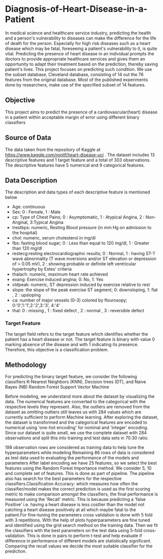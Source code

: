 # Diagnosis-of-Heart-Disease-in-a-Patient
In medical science and healthcare service industry, predicting the health and a person's vulnerability to diseases can make the difference for the life of death for the person. Especially for high risk diseases such as a heart disease which may be fatal, foreseeing a patient's vulnerability to it, is quite vital. Predicting the presence of heart disease in an individual prompts the doctors to provide appropriate healthcare services and gives them an opportunity to adapt their treatment based on the prediction, thereby saving patient's lives. This project focuses on predicting such condition. We use the subset database, Cleveland database, consisting of 14 out the 76 features from the original database. Most of the published experiments done by researchers, make use of the specified subset of 14 features.

## Objective
This project aims to predict the presence of a cardiovascular(heart) disease in a patient within acceptable margin of error using different binary classifiers

## Source of Data
The data taken from the repository of Kaggle at https://www.kaggle.com/ronitf/heart-disease-uci . The dataset includes 13 descriptive features and 1 target feature and a total of 303 observations. The descriptive features have 5 numerical and 9 categorical features.

## Data Description
The description and data types of each descriptive feature is mentioned below

* Age: continuous
* Sex: 0 : Female, 1 : Male
* cp: Type of Chest Pains; 0 : Asymptomatic, 1 : Atypical Angina, 2 : Non-Anginal, 3:Typical Angina
* trestbps: numeric, Resting Blood pressure (in mm Hg on admission to the hospital)
* chol: numeric, serum cholesterol in mg/dl
* fbs: fasting blood sugar; 0 : Less than equal to 120 mg/dl, 1 : Greater than 120 mg/dl
* restecg:resting electrocardiographic results;
0 : Normal, 1 : having ST-T wave abnormality (T wave inversions and/or ST elevation or depression of > 0.05 mV), 2 : showing probable or definite left ventricular hypertrophy by Estes' criteria
* thalach: numeric, maximum heart rate achieved
* exang: Exercise induced angina; 0: No, 1: Yes
* oldpeak: numeric, ST depression induced by exercise relative to rest
* slope: the slope of the peak exercise ST segment; 0: downsloping, 1: flat , 2 : upsloping
* ca: number of major vessels (0-3) colored by flourosopy; 0:'0',1:'1',2:'2',3:'3', 4:'4'
* thal: 0 : missing , 1 : fixed defect , 2 : normal , 3 : reversible defect

### Target Feature
The target field refers to the target feature which identifies whether the patient has a heart disease or not. The target feature is binary with value 0 marking absence of the disease and with 1 indicating its presence. Therefore, this objective is a classification problem.

## Methodology
For predicting the binary target feature, we consider the following classifiers K-Nearest Neighbors (KNN), Decision trees (DT), and Naive Bayes (NB) Random Forest Support Vector Machine

Before modeling, we understand more about the dataset by visualizing the data. The numerical features are converted to the categorical with the respective levels they represent. Also, the outliers are removed from the dataset as omitting outliers still leaves us with 284 values which are currently sufficient to perform Machine learning. After exploring the dataset, the dataset is transformed and the categorical features are encoded to numerical using 'one-hot encoding' for nominal and 'integer' encoding. Since our dataset is quite small, we use the complete dataset with 284 observations and split this into training and test data sets in 70:30 ratio.

198 observation rows are considered as training data to help tune the hyperparameters while modeling
Remaining 86 rows of data is considered as test data used to evaluating the performance of the models and parameters
After label encoding we have 25 features, so we select the best features using the Random Forest Importance method. We consider 5, 10 and complete set of features. This is done as part of pipeline. The pipeline also has search for the best parameters for the respective classifiers.Classification Accuracy: which measures how often the classifier/model makes the correct prediction is used as the first scoring metric to make comparison amongst the classifiers, the final performance is measured using the 'Recall' metric. This is because predicting a 'false Positive' i.e. having a heart disease is less costlier than the model not catching a heart disease positively at all which maybe fatal to the patient.For fine-tuning the parameters cross validation is done with 5 fold with 3 repetitions. With the help of plots hyperparameters are fine tuned and identified using the grid search method on the training data. Then we fit the classifiers with the best parameters on the test data using 5-fold cross-validation. This is done in pairs to perform t-test and help evaluate if difference in performance of different models are statistically significant. Comparing the recall values we decide the most suitable classifier for the prediction.
